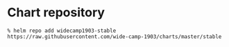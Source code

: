 # Chart repository
```
% helm repo add widecamp1903-stable https://raw.githubusercontent.com/wide-camp-1903/charts/master/stable
```
